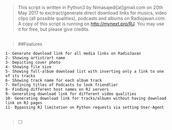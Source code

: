 > This script is written in Python3 by Nimasajedi[at]gmail.com on 20th May 2017 to exctract/generate direct download links for musics, video clips (all possible qualities), podcasts and albums on Radiojavan.com. A copy of this script is running on http://mynext.pro/RJ. You may use it 
for free, but please give credits. 

##

> ##Features 
```
1- Generate download link for all media links on RadioJavan
2- Showing artist/art name
3- Depicting cover photo
4- Showing file size
5- Showing full-album download list with inserting only a link to one of its tracks
6- Showing track name for each album track
7- Refining titles of Podcasts to look friendlier
8- Finding different host names on RJ servers
9- Generating download link for different video qualities
10- Generating download link for tracks/albums without having download link on RJ pages
11- Bypassing RJ limitation on Python requests via setting User-Agent 
```

## 
> - [ ]  ‏‏‏
#
###
